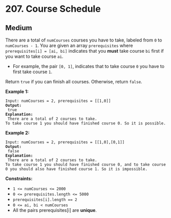 # 207. Course Schedule

## Medium



There are a total of `numCourses` courses you have to take, labeled from `0` to `numCourses - 1`. You are given an array `prerequisites` where `prerequisites[i] = [ai, bi]` indicates that you **must** take course `bi` first if you want to take course `ai`.

* For example, the pair `[0, 1]`, indicates that to take course `0` you have to first take course `1`.

Return `true` if you can finish all courses. Otherwise, return `false`.

&#x20;

**Example 1:**

<pre><code>Input: numCourses = 2, prerequisites = [[1,0]]
<strong>Output:
</strong> true
<strong>Explanation:
</strong> There are a total of 2 courses to take. 
To take course 1 you should have finished course 0. So it is possible.
</code></pre>

**Example 2:**

<pre><code>Input: numCourses = 2, prerequisites = [[1,0],[0,1]]
<strong>Output:
</strong> false
<strong>Explanation:
</strong> There are a total of 2 courses to take. 
To take course 1 you should have finished course 0, and to take course 0 you should also have finished course 1. So it is impossible.
</code></pre>

&#x20;

**Constraints:**

* `1 <= numCourses <= 2000`
* `0 <= prerequisites.length <= 5000`
* `prerequisites[i].length == 2`
* `0 <= ai, bi < numCourses`
* All the pairs prerequisites\[i] are **unique**.
